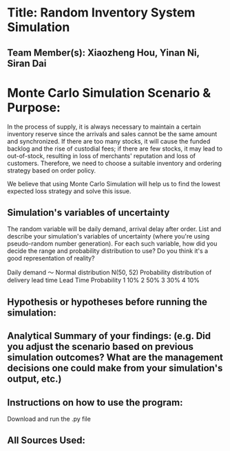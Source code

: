 # Title: Random Inventory System Simulation

## Team Member(s): Xiaozheng Hou, Yinan Ni, Siran Dai


# Monte Carlo Simulation Scenario & Purpose:
In the process of supply, it is always necessary to maintain a certain inventory reserve since the arrivals and sales cannot be the same amount and synchronized. If there are too many stocks, it will cause the funded backlog and the rise of custodial fees; if there are few stocks, it may lead to out-of-stock, resulting in loss of merchants' reputation and loss of customers. Therefore, we need to choose a suitable inventory and ordering strategy based on order policy.

We believe that using Monte Carlo Simulation will help us to find the lowest expected loss strategy and solve this issue.

## Simulation's variables of uncertainty
The random variable will be daily demand, arrival delay after order.
List and describe your simulation's variables of uncertainty (where you're using pseudo-random number generation). For each such variable, how did you decide the range and probability distribution to use?  Do you think it's a good representation of reality?

Daily demand ～ Normal distribution N(50, 52)
Probability distribution of delivery lead time
Lead Time   Probability
1    10%
2    50%
3    30%
4    10%

## Hypothesis or hypotheses before running the simulation:



## Analytical Summary of your findings: (e.g. Did you adjust the scenario based on previous simulation outcomes?  What are the management decisions one could make from your simulation's output, etc.)


## Instructions on how to use the program:
Download and run the .py file
## All Sources Used:

